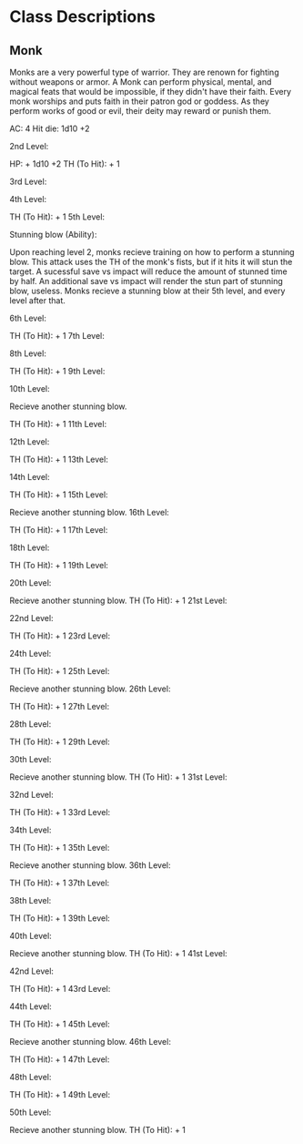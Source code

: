 # Class Descriptions

## Monk

Monks are a very powerful type of warrior. They are renown for fighting without weapons or armor.
A Monk can perform physical, mental, and magical feats that would be impossible, if they didn't have their faith.
Every monk worships and puts faith in their patron god or goddess. 
As they perform works of good or evil, their deity may reward or punish them.

AC: 4
Hit die: 1d10 +2

2nd Level:

HP: + 1d10 +2
TH (To Hit): + 1

3rd Level:

4th Level:

TH (To Hit): + 1
5th Level:

Stunning blow (Ability): 

Upon reaching level 2, monks recieve training on how to perform a stunning blow. This attack uses the TH of the monk's fists, but if it hits it will stun the target. A sucessful save vs impact will reduce the amount of stunned time by half. An additional save vs impact will render the stun part of stunning blow, useless. Monks recieve a stunning blow at their 5th level, and every level after that.

6th Level:

TH (To Hit): + 1
7th Level:

8th Level:

TH (To Hit): + 1
9th Level:

10th Level:

Recieve another stunning blow.

TH (To Hit): + 1
11th Level:

12th Level:

TH (To Hit): + 1
13th Level:

14th Level:

TH (To Hit): + 1
15th Level:

Recieve another stunning blow.
16th Level:

TH (To Hit): + 1
17th Level:

18th Level:

TH (To Hit): + 1
19th Level:

20th Level:

Recieve another stunning blow.
TH (To Hit): + 1
21st Level:

22nd Level:

TH (To Hit): + 1
23rd Level:

24th Level:

TH (To Hit): + 1
25th Level:

Recieve another stunning blow.
26th Level:

TH (To Hit): + 1
27th Level:

28th Level:

TH (To Hit): + 1
29th Level:

30th Level:

Recieve another stunning blow.
TH (To Hit): + 1
31st Level:

32nd Level:

TH (To Hit): + 1
33rd Level:

34th Level:

TH (To Hit): + 1
35th Level:

Recieve another stunning blow.
36th Level:

TH (To Hit): + 1
37th Level:

38th Level:

TH (To Hit): + 1
39th Level:

40th Level:

Recieve another stunning blow.
TH (To Hit): + 1
41st Level:

42nd Level:

TH (To Hit): + 1
43rd Level:

44th Level:

TH (To Hit): + 1
45th Level:

Recieve another stunning blow.
46th Level:

TH (To Hit): + 1
47th Level:

48th Level:

TH (To Hit): + 1
49th Level:

50th Level:

Recieve another stunning blow.
TH (To Hit): + 1
